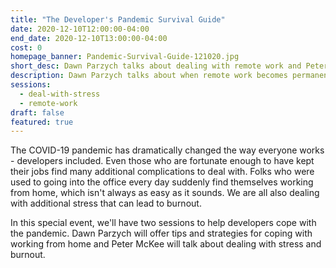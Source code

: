 ```yaml
---
title: "The Developer's Pandemic Survival Guide"
date: 2020-12-10T12:00:00-04:00
end_date: 2020-12-10T13:00:00-04:00
cost: 0
homepage_banner: Pandemic-Survival-Guide-121020.jpg
short_desc: Dawn Parzych talks about dealing with remote work and Peter McKee covers how to deal with burnout.
description: Dawn Parzych talks about when remote work becomes permanent and Peter McKee covers how to deal with burnout and stress.
sessions:
  - deal-with-stress
  - remote-work
draft: false
featured: true
---
```


The COVID-19 pandemic has dramatically changed the way everyone works - developers included. Even those who are fortunate enough to have kept their jobs find many additional complications to deal with. Folks who were used to going into the office every day suddenly find themselves working from home, which isn't always as easy as it sounds. We are all also dealing with additional stress that can lead to burnout.

In this special event, we'll have two sessions to help developers cope with the pandemic. Dawn Parzych will offer tips and strategies for coping with working from home and Peter McKee will talk about dealing with stress and burnout.
